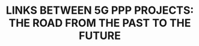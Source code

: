 ---
paper_type: Journal
title: "LINKS BETWEEN 5G PPP PROJECTS: THE ROAD FROM THE PAST TO THE FUTURE"
authors: Roman Odarchenko, Giorgi Labadze
journal_title: "Scientific and Practical Cyber Security Journal (SPCSJ) 5(2): 45-50 ISSN 2587-4667"
doi: 
repository_link: 
relevance: "To ensure the European leadership in the direction of the development and deployment of 5G networks 5G PPP in close collaboration with EC supports different related activities. There were already launched the 5G PPP project of three phases. It was shown that they are closely linked. This aims to present and analyze the links between 5G-Xcast, 5GTOURS, and 5GASP projects, the continuity of the conducted research activities, and new directions of future research. There were showcased which technologies and solutions from the past projects were reused for other projects and probably will be reused for further studies. "
---